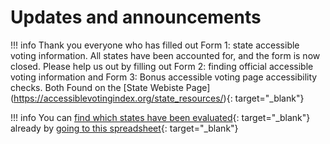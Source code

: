 # Updates and announcements

!!! info
    Thank you everyone who has filled out Form 1: state accessible voting information. All states have been accounted for, and the form is now closed. Please help us out by filling out Form 2: finding official accessible voting information and Form 3: Bonus accessible voting page accessibility checks. Both Found on the [State Webiste Page] (https://accessiblevotingindex.org/state_resources/){: target="_blank"}

!!! info
    You can [find which states have been evaluated](https://docs.google.com/spreadsheets/d/1kp8bjltH4Q6EK8p8rrqJeoCUJRVvsuMT94CRL-SLpT8/edit?usp=sharing){: target="_blank"} already by [going to this spreadsheet](https://docs.google.com/spreadsheets/d/1kp8bjltH4Q6EK8p8rrqJeoCUJRVvsuMT94CRL-SLpT8/edit?usp=sharing){: target="_blank"}
